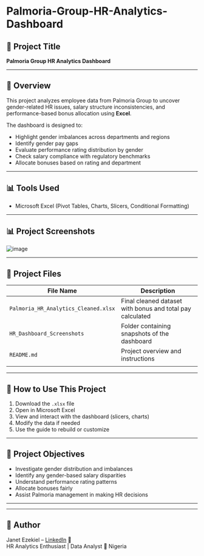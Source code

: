# Palmoria-Group-HR-Analytics-Dashboard

## 📂 Project Title

**Palmoria Group HR Analytics Dashboard**

---

## 📝 Overview

This project analyzes employee data from Palmoria Group to uncover gender-related HR issues, salary structure inconsistencies, and performance-based bonus allocation using **Excel**.

The dashboard is designed to:

* Highlight gender imbalances across departments and regions
* Identify gender pay gaps
* Evaluate performance rating distribution by gender
* Check salary compliance with regulatory benchmarks
* Allocate bonuses based on rating and department

---

## 📊 Tools Used

* Microsoft Excel (Pivot Tables, Charts, Slicers, Conditional Formatting)

---

## 📊 Project Screenshots

![image](image/Rating_and_Review.jpg)

---

## 📂 Project Files

| File Name                                   | Description                                               |
| ------------------------------------------- | --------------------------------------------------------- |
| `Palmoria_HR_Analytics_Cleaned.xlsx`        | Final cleaned dataset with bonus and total pay calculated |
| `HR_Dashboard_Screenshots`                  | Folder containing snapshots of the dashboard              |
| `README.md`                                 | Project overview and instructions                         |
                    |

---

## 🚀 How to Use This Project

1. Download the `.xlsx` file
2. Open in Microsoft Excel
3. View and interact with the dashboard (slicers, charts)
4. Modify the data if needed
5. Use the guide to rebuild or customize

---

## 📌 Project Objectives

* Investigate gender distribution and imbalances
* Identify any gender-based salary disparities
* Understand performance rating patterns
* Allocate bonuses fairly
* Assist Palmoria management in making HR decisions

---
---

## 🧠 Author
Janet Ezekiel – [LinkedIn](https://www.linkedin.com/in/janet-ezekiel-1183a0372?utm_source=share&utm_campaign=share_via&utm_content=profile&utm_medium=android_app) 🔗  
HR Analytics Enthusiast | Data Analyst
📍 Nigeria

